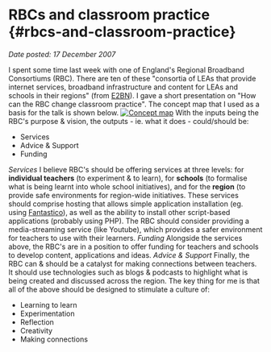 # RBCs and classroom practice {#rbcs-and-classroom-practice}

_Date posted: 17 December 2007_

I spent some time last week with one of England's Regional Broadband Consortiums (RBC). There are ten of these "consortia of LEAs that provide internet services, broadband infrastructure and content for LEAs and schools in their regions" (from [E2BN](http://web.e2bn.net/rbcs.htm)). I gave a short presentation on "How can the RBC change classroom practice". The concept map that I used as a basis for the talk is shown below. [![Concept map](./assets/2117544241_3d61a17ef0.jpg "Click for a larger image")](http://www.flickr.com/photos/markberthelemy/2117544241/) With the inputs being the RBC's purpose & vision, the outputs - ie. what it does - could/should be:

*   Services
*   Advice & Support
*   Funding

_Services_ I believe RBC's should be offering services at three levels: for **individual teachers** (to experiment & to learn), for **schools** (to formalise what is being learnt into whole school initiatives), and for the **region** (to provide safe environments for region-wide initiatives. These services should comprise hosting that allows simple application installation (eg. using [Fantastico](http://en.wikipedia.org/wiki/Fantastico_(web_hosting))), as well as the ability to install other script-based applications (probably using PHP). The RBC should consider providing a media-streaming service (like Youtube), which provides a safer environment for teachers to use with their learners. _Funding_ Alongside the services above, the RBC's are in a position to offer funding for teachers and schools to develop content, applications and ideas. _Advice & Support_ Finally, the RBC can & should be a catalyst for making connections between teachers. It should use technologies such as blogs & podcasts to highlight what is being created and discussed across the region. The key thing for me is that all of the above should be designed to stimulate a culture of:

*   Learning to learn
*   Experimentation
*   Reflection
*   Creativity
*   Making connections
